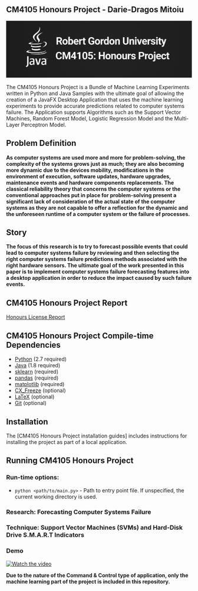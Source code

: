 ## CM4105 Honours Project - Darie-Dragos Mitoiu

![](Docs/33a064e249fd83aec001cf51097e97a0.png)

The CM4105 Honours Project is a Bundle of Machine Learning Experiments written in Python and Java Samples with the
ultimate goal of allowing the creation of a JavaFX Desktop Application that uses the machine learning experiments
to provide accurate predictions related to computer systems failure.
The Application supports Algorithms such as the Support Vector Machines, Random Forest Model, 
Logistic Regression Model and the Multi-Layer Perceptron Model.

## Problem Definition

**As computer systems are used more and more for problem-solving, the complexity of the systems grows just as much;
they are also becoming more dynamic due to the devices mobility, modifications in the environment of execution,
software updates, hardware upgrades, maintenance events and hardware components replacements.
The classical reliability theory that concerns the computer systems or the conventional approaches put in place for
problem-solving present a significant lack of consideration of the actual state of the computer systems as they are
not capable to offer a reflection for the dynamic and the unforeseen runtime of a computer system or the failure of
processes.**

## Story

**The focus of this research is to try to forecast possible events that could lead to computer systems failure by
reviewing and then selecting the right computer systems failure predictions methods associated with the right
hardware sensors. The ultimate goal of the work presented in this paper is to implement computer systems failure
forecasting features into a desktop application in order to reduce the impact caused by such failure events.**

## CM4105 Honours Project Report

[Honours License Report](Report/1905367_Darie-Dragos_Mitoiu_Honours_Report.pdf)

## CM4105 Honours Project Compile-time Dependencies

* [Python](http://www.python.org) (2.7 required)
* [Java](http://www.java.com) (1.8 required)
* [sklearn](https://scikit-learn.org) (required)
* [pandas](https://pandas.pydata.org) (required)
* [matplotlib](https://www.matplotlib.org/) (required)
* [CX_Freeze](https://cx-freeze.readthedocs.io/en/stable) (optional)
* [LaTeX](https://www.latex-project.org) (optional)
* [Git](https://git-scm.com) (optional)

## Installation

The [CM4105 Honours Project installation guides] includes instructions for installing the project as part of a local application.

## Running CM4105 Honours Project

### Run-time options:

* `python <path/to/main.py>` - Path to entry point file. If unspecified, the current working directory is used.

### Research: Forecasting Computer Systems Failure
### Technique: Support Vector Machines (SVMs) and Hard-Disk Drive S.M.A.R.T Indicators
### Demo

[![Watch the video](https://img.youtube.com/vi/IGhq2b9yUQ0/maxresdefault.jpg)](https://youtu.be/IGhq2b9yUQ0)

**Due to the nature of the Command & Control type of application, 
only the machine learning part of the project is included in this 
repository.**
